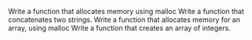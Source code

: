 Write a function that allocates memory using malloc
Write a function that concatenates two strings.
Write a function that allocates memory for an array\, using malloc
Write a function that creates an array of integers.
